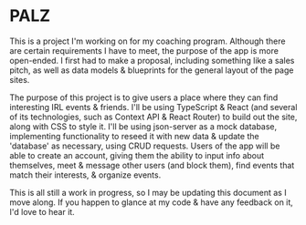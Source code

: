 <h1>PALZ</h1>
<p>This is a project I'm working on for my coaching program. Although there are certain requirements I have to meet, the purpose of the app is more open-ended. I first had to make a proposal, including something like a sales pitch, as well as data models & blueprints for the general layout of the page sites.</p>
<p>The purpose of this project is to give users a place where they can find interesting IRL events & friends. I'll be using TypeScript & React (and several of its technologies, such as Context API & React Router) to build out the site, along with CSS to style it. I'll be using json-server as a mock database, implementing functionality to reseed it with new data & update the 'database' as necessary, using CRUD requests. Users of the app will be able to create an account, giving them the ability to input info about themselves, meet & message other users (and block them), find events that match their interests, & organize events.</p>
<p>This is all still a work in progress, so I may be updating this document as I move along. If you happen to glance at my code & have any feedback on it, I'd love to hear it.</p>
